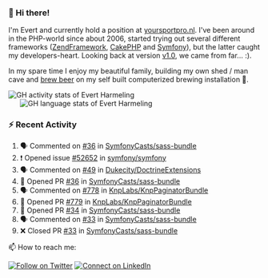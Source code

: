 ### :wave: Hi there!

<span>I'm Evert and currently hold a position at [yoursportpro.nl](https://yoursportpro.nl). I've been around in the PHP-world since about 2006, started trying out several different frameworks ([ZendFramework](https://framework.zend.com/), [CakePHP](https://cakephp.org/) and [Symfony](https://symfony.com/)), but the latter caught my developers-heart. Looking back at version [v1.0](https://symfony.com/blog/symfony-1-0-released), we came from far... :).</span>

<span>In my spare time I enjoy my beautiful family, building my own shed / man cave and [brew beer](https://untappd.com/desaeck) on my self built computerized brewing installation 🍺.</span>

<span style="margin-top: 6px;">
  <a style="all: unset;" href="https://github.com/anuraghazra/github-readme-stats">
    <img align="top" src="https://github-readme-stats.vercel.app/api?username=evertharmeling&show_icons=true&include_all_commits=true&theme=transparent&title_color=adbbc9&text_color=adbbc9&icon_color=619adc" alt="GH activity stats of Evert Harmeling" />
  </a>
</span>

<span style="position: relative; left: 23px;">
  <a style="all: unset;" href="https://github.com/anuraghazra/github-readme-stats">
    <img align="top" src="https://github-readme-stats.vercel.app/api/top-langs/?username=evertharmeling&theme=transparent&layout=compact&title_color=adbbc9&text_color=adbbc9&icon_color=619adc"  alt="GH language stats of Evert Harmeling"/>
  </a>
</span>

### :zap: Recent Activity

<!--START_SECTION:activity-->
1. 🗣 Commented on [#36](https://github.com/SymfonyCasts/sass-bundle/pull/36#issuecomment-1818997352) in [SymfonyCasts/sass-bundle](https://github.com/SymfonyCasts/sass-bundle)
2. ❗ Opened issue [#52652](https://github.com/symfony/symfony/issues/52652) in [symfony/symfony](https://github.com/symfony/symfony)
3. 🗣 Commented on [#49](https://github.com/Dukecity/DoctrineExtensions/pull/49#issuecomment-1818721081) in [Dukecity/DoctrineExtensions](https://github.com/Dukecity/DoctrineExtensions)
4. 💪 Opened PR [#36](https://github.com/SymfonyCasts/sass-bundle/pull/36) in [SymfonyCasts/sass-bundle](https://github.com/SymfonyCasts/sass-bundle)
5. 🗣 Commented on [#778](https://github.com/KnpLabs/KnpPaginatorBundle/issues/778#issuecomment-1815035900) in [KnpLabs/KnpPaginatorBundle](https://github.com/KnpLabs/KnpPaginatorBundle)
6. 💪 Opened PR [#779](https://github.com/KnpLabs/KnpPaginatorBundle/pull/779) in [KnpLabs/KnpPaginatorBundle](https://github.com/KnpLabs/KnpPaginatorBundle)
7. 💪 Opened PR [#34](https://github.com/SymfonyCasts/sass-bundle/pull/34) in [SymfonyCasts/sass-bundle](https://github.com/SymfonyCasts/sass-bundle)
8. 🗣 Commented on [#33](https://github.com/SymfonyCasts/sass-bundle/pull/33#issuecomment-1812013480) in [SymfonyCasts/sass-bundle](https://github.com/SymfonyCasts/sass-bundle)
9. ❌ Closed PR [#33](https://github.com/SymfonyCasts/sass-bundle/pull/33) in [SymfonyCasts/sass-bundle](https://github.com/SymfonyCasts/sass-bundle)
<!--END_SECTION:activity-->

<!--
**evertharmeling/evertharmeling** is a ✨ _special_ ✨ repository because its `README.md` (this file) appears on your GitHub profile.

Here are some ideas to get you started:

- 🔭 I’m currently working on ...
- 🌱 I’m currently learning ...
- 👯 I’m looking to collaborate on ...
- 🤔 I’m looking for help with ...
- 💬 Ask me about ...
- 📫 How to reach me: ...
- 😄 Pronouns: ...
- ⚡ Fun fact: ...
-->

📫 How to reach me:

[![Follow on Twitter](https://img.shields.io/badge/--twitter?label=Twitter&logo=Twitter&style=social)](https://twitter.com/evertjes) [![Connect on LinkedIn](https://img.shields.io/badge/--linkedin?label=LinkedIn&logo=LinkedIn&style=social)](https://www.linkedin.com/in/evertharmeling)
